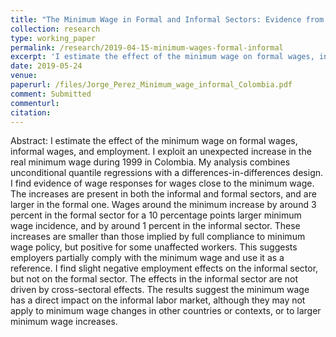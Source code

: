 ```yaml
---
title: "The Minimum Wage in Formal and Informal Sectors: Evidence from an Inflation Shock (submitted)"
collection: research
type: working_paper
permalink: /research/2019-04-15-minimum-wages-formal-informal
excerpt: 'I estimate the effect of the minimum wage on formal wages, informal wages, and employment in Colombia. I exploit an unexpected increase in the real minimum wage during the 1999 Colombian economic crisis to estimate short- term effects of the minimum wage along the distribution of wages in both sectors. I find evidence of wage responses, with a stronger incidence in the formal sector. '
date: 2019-05-24
venue: 
paperurl: /files/Jorge_Perez_Minimum_wage_informal_Colombia.pdf
comment: Submitted
commenturl: 
citation: 
---
```

Abstract: I estimate the effect of the minimum wage on formal wages, informal wages, and employment. I exploit an unexpected increase in the real minimum wage during 1999 in Colombia. My analysis combines unconditional quantile regressions with a differences-in-differences design. I find evidence of wage responses for wages close to the minimum wage. The increases are present in both the informal and formal sectors, and are larger in the formal one. Wages around the minimum increase by around 3 percent in the formal sector for a 10 percentage points larger minimum wage incidence, and by around 1 percent in the informal sector. These increases are smaller than those implied by full compliance to minimum wage policy, but positive for some unaffected workers. This suggests employers partially comply with the minimum wage and use it as a reference. I find slight negative employment effects on the informal sector, but not on the formal sector. The effects in the informal sector are not driven by cross-sectoral effects. The results suggest the minimum wage has a direct impact on the informal labor market, although they may not apply to minimum wage changes in other countries or contexts, or to larger minimum wage increases.

